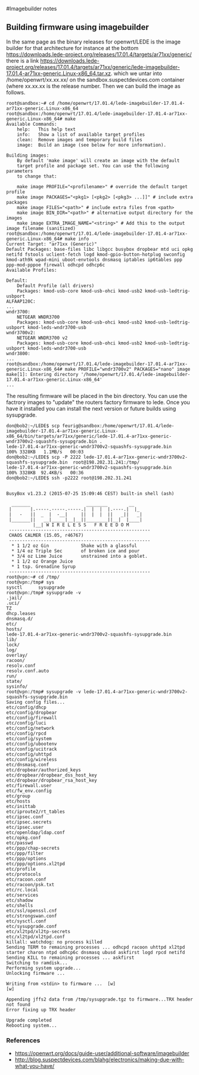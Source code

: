 <!-- LedeBuildingFirmwareWithImageBuilder, Version: 1, Modified: 2018/12/02, Author: trac -->
#Imagebuilder notes
## Building firmware using imagebuilder
In the same page as the binary releases for openwrt/LEDE is the image builder for that architecture for instance at the bottom https://downloads.lede-project.org/releases/17.01.4/targets/ar71xx/generic/ there is a link https://downloads.lede-project.org/releases/17.01.4/targets/ar71xx/generic/lede-imagebuilder-17.01.4-ar71xx-generic.Linux-x86_64.tar.xz. which we untar into /home/openwrt/xx.xx.xx/  on the sandbox.suspectdevices.com container (where xx.xx.xx is the release number. Then we can build the image as follows.
	
	root@sandbox:~# cd /home/openwrt/17.01.4/lede-imagebuilder-17.01.4-ar71xx-generic.Linux-x86_64
	root@sandbox:/home/openwrt/17.01.4/lede-imagebuilder-17.01.4-ar71xx-generic.Linux-x86_64# make
	Available Commands:
		help:	This help text
		info:	Show a list of available target profiles
		clean:	Remove images and temporary build files
		image:	Build an image (see below for more information).
	
	Building images:
		By default 'make image' will create an image with the default
		target profile and package set. You can use the following parameters
		to change that:
	
		make image PROFILE="<profilename>" # override the default target profile
		make image PACKAGES="<pkg1> [<pkg2> [<pkg3> ...]]" # include extra packages
		make image FILES="<path>" # include extra files from <path>
		make image BIN_DIR="<path>" # alternative output directory for the images
		make image EXTRA_IMAGE_NAME="<string>" # Add this to the output image filename (sanitized)
	root@sandbox:/home/openwrt/17.01.4/lede-imagebuilder-17.01.4-ar71xx-generic.Linux-x86_64# make info
	Current Target: "ar71xx (Generic)"
	Default Packages: base-files libc libgcc busybox dropbear mtd uci opkg netifd fstools uclient-fetch logd kmod-gpio-button-hotplug swconfig kmod-ath9k wpad-mini uboot-envtools dnsmasq iptables ip6tables ppp ppp-mod-pppoe firewall odhcpd odhcp6c
	Available Profiles:
	
	Default:
	    Default Profile (all drivers)
	    Packages: kmod-usb-core kmod-usb-ohci kmod-usb2 kmod-usb-ledtrig-usbport
	ALFAAP120C:
	...
	wndr3700:
	    NETGEAR WNDR3700
	    Packages: kmod-usb-core kmod-usb-ohci kmod-usb2 kmod-usb-ledtrig-usbport kmod-leds-wndr3700-usb
	wndr3700v2:
	    NETGEAR WNDR3700 v2
	    Packages: kmod-usb-core kmod-usb-ohci kmod-usb2 kmod-usb-ledtrig-usbport kmod-leds-wndr3700-usb
	wndr3800:
	...
	root@sandbox:/home/openwrt/17.01.4/lede-imagebuilder-17.01.4-ar71xx-generic.Linux-x86_64# make PROFILE="wndr3700v2" PACKAGES="nano" image
	make[1]: Entering directory '/home/openwrt/17.01.4/lede-imagebuilder-17.01.4-ar71xx-generic.Linux-x86_64'
	...
	
The resulting firmware will be placed in the bin directory. You can use the factrory images to "update" the routers factory firmware to lede. Once you have it installed you can install the next version or future builds using sysupgrade.
	
	don@bob2:~/LEDE$ scp feurig@sandbox:/home/openwrt/17.01.4/lede-imagebuilder-17.01.4-ar71xx-generic.Linux-x86_64/bin/targets/ar71xx/generic/lede-17.01.4-ar71xx-generic-wndr3700v2-squashfs-sysupgrade.bin .
	lede-17.01.4-ar71xx-generic-wndr3700v2-squashfs-sysupgrade.bin                        100% 3328KB   1.1MB/s   00:03    
	don@bob2:~/LEDE$ scp -P 2222 lede-17.01.4-ar71xx-generic-wndr3700v2-squashfs-sysupgrade.bin  root@198.202.31.241:/tmp/
	lede-17.01.4-ar71xx-generic-wndr3700v2-squashfs-sysupgrade.bin                        100% 3328KB  92.4KB/s   00:36    
	don@bob2:~/LEDE$ ssh -p2222 root@198.202.31.241
	
	
	BusyBox v1.23.2 (2015-07-25 15:09:46 CEST) built-in shell (ash)
	
	  _______                     ________        __
	 |       |.-----.-----.-----.|  |  |  |.----.|  |_
	 |   -   ||  _  |  -__|     ||  |  |  ||   _||   _|
	 |_______||   __|_____|__|__||________||__|  |____|
	          |__| W I R E L E S S   F R E E D O M
	 -----------------------------------------------------
	 CHAOS CALMER (15.05, r46767)
	 -----------------------------------------------------
	  * 1 1/2 oz Gin            Shake with a glassful
	  * 1/4 oz Triple Sec       of broken ice and pour
	  * 3/4 oz Lime Juice       unstrained into a goblet.
	  * 1 1/2 oz Orange Juice
	  * 1 tsp. Grenadine Syrup
	 -----------------------------------------------------
	root@vpn:~# cd /tmp/
	root@vpn:/tmp# sys
	sysctl      sysupgrade
	root@vpn:/tmp# sysupgrade -v 
	.jail/
	.uci/
	TZ
	dhcp.leases
	dnsmasq.d/
	etc/
	hosts/
	lede-17.01.4-ar71xx-generic-wndr3700v2-squashfs-sysupgrade.bin
	lib/
	lock/
	log/
	overlay/
	racoon/
	resolv.conf
	resolv.conf.auto
	run/
	state/
	sysinfo/
	root@vpn:/tmp# sysupgrade -v lede-17.01.4-ar71xx-generic-wndr3700v2-squashfs-sysupgrade.bin 
	Saving config files...
	etc/config/dhcp
	etc/config/dropbear
	etc/config/firewall
	etc/config/luci
	etc/config/network
	etc/config/rpcd
	etc/config/system
	etc/config/ubootenv
	etc/config/ucitrack
	etc/config/uhttpd
	etc/config/wireless
	etc/dnsmasq.conf
	etc/dropbear/authorized_keys
	etc/dropbear/dropbear_dss_host_key
	etc/dropbear/dropbear_rsa_host_key
	etc/firewall.user
	etc/fw_env.config
	etc/group
	etc/hosts
	etc/inittab
	etc/iproute2/rt_tables
	etc/ipsec.conf
	etc/ipsec.secrets
	etc/ipsec.user
	etc/openldap/ldap.conf
	etc/opkg.conf
	etc/passwd
	etc/ppp/chap-secrets
	etc/ppp/filter
	etc/ppp/options
	etc/ppp/options.xl2tpd
	etc/profile
	etc/protocols
	etc/racoon.conf
	etc/racoon/psk.txt
	etc/rc.local
	etc/services
	etc/shadow
	etc/shells
	etc/ssl/openssl.cnf
	etc/strongswan.conf
	etc/sysctl.conf
	etc/sysupgrade.conf
	etc/xl2tpd/xl2tp-secrets
	etc/xl2tpd/xl2tpd.conf
	killall: watchdog: no process killed
	Sending TERM to remaining processes ... odhcpd racoon uhttpd xl2tpd starter charon ntpd odhcp6c dnsmasq ubusd askfirst logd rpcd netifd 
	Sending KILL to remaining processes ... askfirst 
	Switching to ramdisk...
	Performing system upgrade...
	Unlocking firmware ...
	
	Writing from <stdin> to firmware ...  [w]
	[w]
	   
	Appending jffs2 data from /tmp/sysupgrade.tgz to firmware...TRX header not found
	Error fixing up TRX header
	    
	Upgrade completed
	Rebooting system...
	
### References
* https://openwrt.org/docs/guide-user/additional-software/imagebuilder
* http://blog.suspectdevices.com/blahg/electronics/making-due-with-what-you-have/
